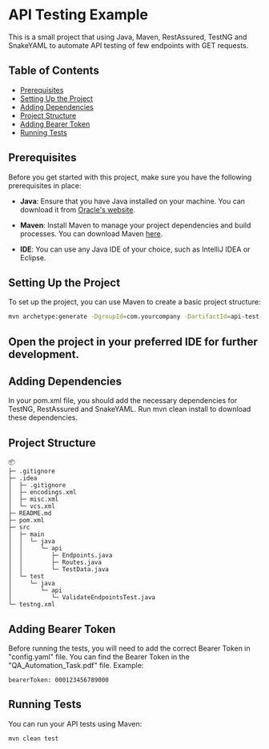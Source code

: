 # API Testing Example

This is a small project that using Java, Maven, RestAssured, TestNG and SnakeYAML to automate API testing of few endpoints with GET requests.

## Table of Contents
- [Prerequisites](#prerequisites)
- [Setting Up the Project](#setting-up-the-project)
- [Adding Dependencies](#adding-dependencies)
- [Project Structure](#writing-api-tests)
- [Adding Bearer Token](#writing-api-tests)
- [Running Tests](#running-tests)


## Prerequisites

Before you get started with this project, make sure you have the following prerequisites in place:

- **Java**: Ensure that you have Java installed on your machine. You can download it from [Oracle's website](https://www.oracle.com/java/technologies/javase-jdk11-downloads.html).

- **Maven**: Install Maven to manage your project dependencies and build processes. You can download Maven [here](https://maven.apache.org/download.cgi).

- **IDE**: You can use any Java IDE of your choice, such as IntelliJ IDEA or Eclipse.

## Setting Up the Project

To set up the project, you can use Maven to create a basic project structure:

```bash
mvn archetype:generate -DgroupId=com.yourcompany -DartifactId=api-test-framework -DarchetypeArtifactId=maven-archetype-quickstart -DinteractiveMode=false
```
## Open the project in your preferred IDE for further development.

## Adding Dependencies
In your pom.xml file, you should add the necessary dependencies for TestNG, RestAssured and SnakeYAML. Run mvn clean install to download these dependencies.

## Project Structure

```
📦 
├─ .gitignore
├─ .idea
│  ├─ .gitignore
│  ├─ encodings.xml
│  ├─ misc.xml
│  └─ vcs.xml
├─ README.md
├─ pom.xml
├─ src
│  ├─ main
│  │  └─ java
│  │     └─ api
│  │        ├─ Endpoints.java
│  │        ├─ Routes.java
│  │        └─ TestData.java
│  └─ test
│     └─ java
│        └─ api
│           └─ ValidateEndpointsTest.java
└─ testng.xml
```

## Adding Bearer Token

Before running the tests, you will need to add the correct Bearer Token in "config.yaml" file. You can find the Bearer Token in the "QA_Automation_Task.pdf" file.
Example:
```
bearerToken: 000123456789000
```

## Running Tests

You can run your API tests using Maven:
```bash
mvn clean test
```